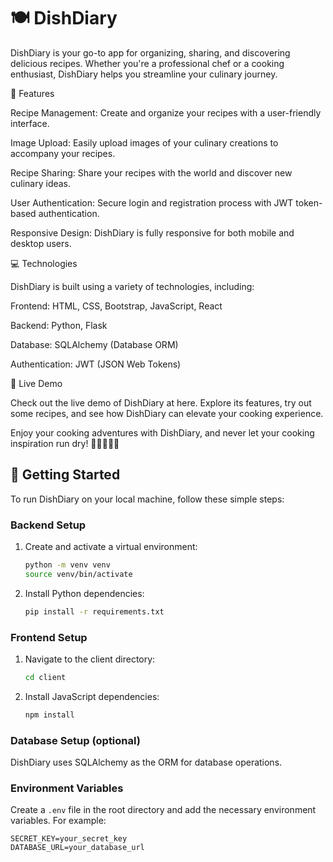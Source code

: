 # 🍽️ DishDiary

DishDiary is your go-to app for organizing, sharing, and discovering delicious recipes. 
Whether you're a professional chef or a cooking enthusiast, DishDiary helps you streamline your culinary journey.

🌟 Features


Recipe Management: Create and organize your recipes with a user-friendly interface.

Image Upload: Easily upload images of your culinary creations to accompany your recipes.

Recipe Sharing: Share your recipes with the world and discover new culinary ideas.

User Authentication: Secure login and registration process with JWT token-based authentication.

Responsive Design: DishDiary is fully responsive for both mobile and desktop users.


💻 Technologies


DishDiary is built using a variety of technologies, including:

Frontend: HTML, CSS, Bootstrap, JavaScript, React

Backend: Python, Flask

Database: SQLAlchemy (Database ORM)

Authentication: JWT (JSON Web Tokens)


🚅 Live Demo


Check out the live demo of DishDiary at here. Explore its features, try out some recipes, and see how DishDiary can elevate your cooking experience.

Enjoy your cooking adventures with DishDiary, and never let your cooking inspiration run dry! 🍳🍰🍔🥗🥂


## 🚀 Getting Started


To run DishDiary on your local machine, follow these simple steps:

### Backend Setup

1. Create and activate a virtual environment:

    ```bash
    python -m venv venv
    source venv/bin/activate
    ```

2. Install Python dependencies:

    ```bash
    pip install -r requirements.txt
    ```

### Frontend Setup

1. Navigate to the client directory:

    ```bash
    cd client
    ```

2. Install JavaScript dependencies:

    ```bash
    npm install
    ```

### Database Setup (optional)

DishDiary uses SQLAlchemy as the ORM for database operations.

### Environment Variables

Create a `.env` file in the root directory and add the necessary environment variables. For example:

```env
SECRET_KEY=your_secret_key
DATABASE_URL=your_database_url
